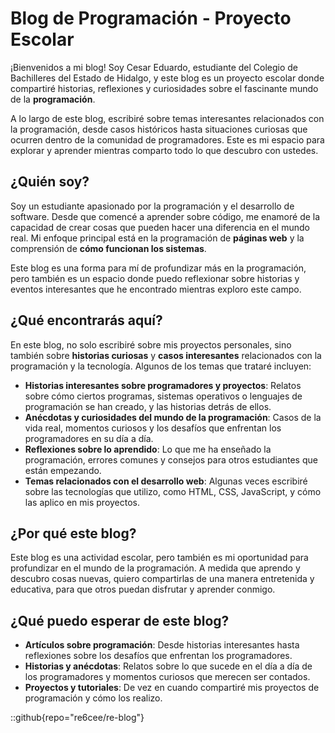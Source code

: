 # Blog de Programación - Proyecto Escolar

¡Bienvenidos a mi blog! Soy Cesar Eduardo, estudiante del Colegio de Bachilleres del Estado de Hidalgo, y este blog es un proyecto escolar donde compartiré historias, reflexiones y curiosidades sobre el fascinante mundo de la **programación**.

A lo largo de este blog, escribiré sobre temas interesantes relacionados con la programación, desde casos históricos hasta situaciones curiosas que ocurren dentro de la comunidad de programadores. Este es mi espacio para explorar y aprender mientras comparto todo lo que descubro con ustedes.

## ¿Quién soy?

Soy un estudiante apasionado por la programación y el desarrollo de software. Desde que comencé a aprender sobre código, me enamoré de la capacidad de crear cosas que pueden hacer una diferencia en el mundo real. Mi enfoque principal está en la programación de **páginas web** y la comprensión de **cómo funcionan los sistemas**.

Este blog es una forma para mí de profundizar más en la programación, pero también es un espacio donde puedo reflexionar sobre historias y eventos interesantes que he encontrado mientras exploro este campo. 

## ¿Qué encontrarás aquí?

En este blog, no solo escribiré sobre mis proyectos personales, sino también sobre **historias curiosas** y **casos interesantes** relacionados con la programación y la tecnología. Algunos de los temas que trataré incluyen:

- **Historias interesantes sobre programadores y proyectos**: Relatos sobre cómo ciertos programas, sistemas operativos o lenguajes de programación se han creado, y las historias detrás de ellos.
- **Anécdotas y curiosidades del mundo de la programación**: Casos de la vida real, momentos curiosos y los desafíos que enfrentan los programadores en su día a día.
- **Reflexiones sobre lo aprendido**: Lo que me ha enseñado la programación, errores comunes y consejos para otros estudiantes que están empezando.
- **Temas relacionados con el desarrollo web**: Algunas veces escribiré sobre las tecnologías que utilizo, como HTML, CSS, JavaScript, y cómo las aplico en mis proyectos.

## ¿Por qué este blog?

Este blog es una actividad escolar, pero también es mi oportunidad para profundizar en el mundo de la programación. A medida que aprendo y descubro cosas nuevas, quiero compartirlas de una manera entretenida y educativa, para que otros puedan disfrutar y aprender conmigo.

## ¿Qué puedo esperar de este blog?

- **Artículos sobre programación**: Desde historias interesantes hasta reflexiones sobre los desafíos que enfrentan los programadores.
- **Historias y anécdotas**: Relatos sobre lo que sucede en el día a día de los programadores y momentos curiosos que merecen ser contados.
- **Proyectos y tutoriales**: De vez en cuando compartiré mis proyectos de programación y cómo los realizo.

::github{repo="re6cee/re-blog"}
